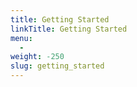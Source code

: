 ```yaml
---
title: Getting Started
linkTitle: Getting Started
menu:
  - 
weight: -250
slug: getting_started
---
```

